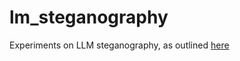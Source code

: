 # lm_steganography
Experiments on LLM steganography, as outlined [here](https://docs.google.com/document/d/1GqrBIc6DIzarfADWSbsvDvG_GUag40OV88sx3BSljxM/edit?tab=t.0)
